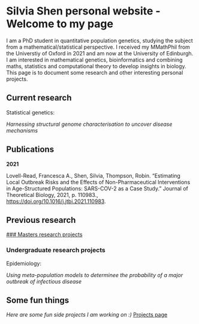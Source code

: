 # Silvia Shen personal website - Welcome to my page 

I am a PhD student in quantitative population genetics, studying the subject from a mathematical/statistical perspective. I received my MMathPhil from the Universtiy of Oxford in 2021 and am now at the University of Edinburgh. I am interested in mathematical genetics, bioinformatics and combining maths, statistics and computational theory to develop insights in biology. This page is to document some research and other interesting personal projects.

## Current research

Statistical genetics:

*Harnessing structural genome characterisation to uncover disease mechanisms*

## Publications

**2021**

Lovell-Read, Francesca A., Shen, Silvia, Thompson, Robin. “Estimating Local Outbreak Risks and the Effects of Non-Pharmaceutical Interventions in Age-Structured Populations: SARS-COV-2 as a Case Study.” Journal of Theoretical Biology, 2021, p. 110983., https://doi.org/10.1016/j.jtbi.2021.110983.

## Previous research

[### Masters research projects](masters.md)

### Undergraduate research projects

Epidemiology:

*Using meta-population models to determinee the probability of a major outbreak of infectious disease*

## Some fun things

*Here are some fun side projects I am working on :)*
[Projects page](side_projects.md)

